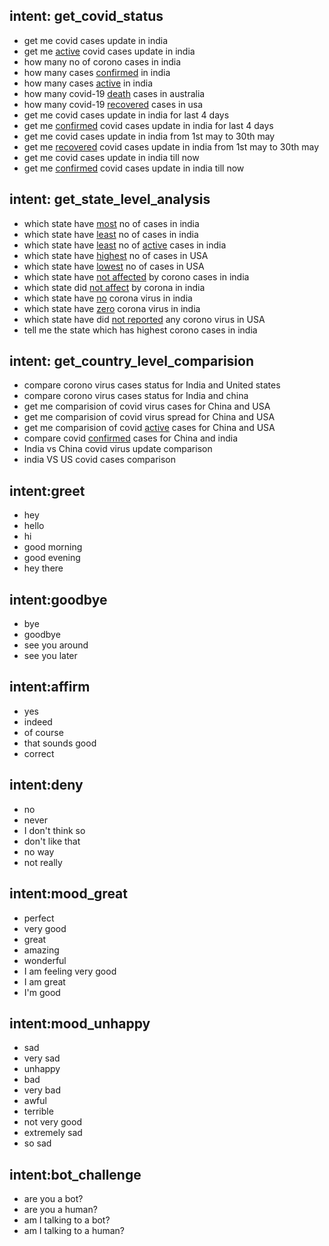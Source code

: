 ## intent: get_covid_status
- get me covid cases update in india
- get me [active](corono_status) covid cases update in india
- how many no of corono cases in india
- how many cases [confirmed](corono_status) in india
- how many cases [active](corono_status) in india
- how many covid-19 [death](corono_status) cases in australia
- how many covid-19 [recovered](corono_status) cases in usa
- get me covid cases update in india for last 4 days
- get me [confirmed](corono_status) covid cases update in india for last 4 days
- get me covid cases update in india from 1st may to 30th may
- get me [recovered](corono_status) covid cases update in india from 1st may to 30th may
- get me covid cases update in india till now
- get me [confirmed](corono_status) covid cases update in india till now

## intent: get_state_level_analysis
- which state have [most](spread_level) no of cases in india
- which state have [least](spread_level) no of cases in india
- which state have [least](spread_level) no of [active](corono_status) cases in india
- which state have [highest](spread_level) no of cases in USA
- which state have [lowest](spread_level) no of cases in USA
- which state have [not affected](spread_level) by corono cases in india
- which state did [not affect](spread_level) by corona in india
- which state have [no](spread_level) corona virus in india
- which state have [zero](spread_level) corona virus in india
- which state have did [not reported](spread_level) any corono virus in USA
- tell me the state which has highest corono cases in india

## intent: get_country_level_comparision
- compare corono virus cases status for India and United states
- compare corono virus cases status for India and china
- get me comparision of covid virus cases for China and USA
- get me comparision of covid virus spread for China and USA 
- get me comparision of covid [active](corono_status) cases for China and USA
- compare covid [confirmed](corono_status) cases for China and india
- India vs China covid virus update comparison 
- india VS US covid cases comparison

## intent:greet
- hey
- hello
- hi
- good morning
- good evening
- hey there

## intent:goodbye
- bye
- goodbye
- see you around
- see you later

## intent:affirm
- yes
- indeed
- of course
- that sounds good
- correct

## intent:deny
- no
- never
- I don't think so
- don't like that
- no way
- not really

## intent:mood_great
- perfect
- very good
- great
- amazing
- wonderful
- I am feeling very good
- I am great
- I'm good

## intent:mood_unhappy
- sad
- very sad
- unhappy
- bad
- very bad
- awful
- terrible
- not very good
- extremely sad
- so sad

## intent:bot_challenge
- are you a bot?
- are you a human?
- am I talking to a bot?
- am I talking to a human?